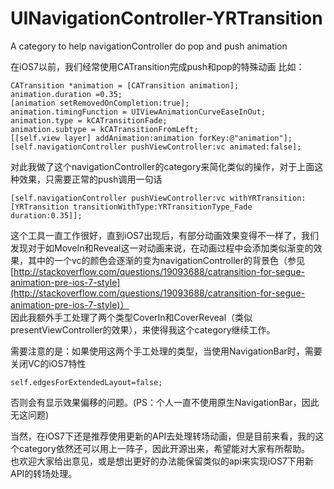 UINavigationController-YRTransition
===================================

A category to help navigationController do pop and push animation


在iOS7以前，我们经常使用CATransition完成push和pop的特殊动画
比如：

	
    CATransition *animation = [CATransition animation];
    animation.duration =0.35;
    [animation setRemovedOnCompletion:true];
    animation.timingFunction = UIViewAnimationCurveEaseInOut;
    animation.type = kCATransitionFade;
    animation.subtype = kCATransitionFromLeft;
    [[self.view layer] addAnimation:animation forKey:@"animation"];
    [self.navigationController pushViewController:vc animated:false];
    
对此我做了这个navigationController的category来简化类似的操作，对于上面这种效果，只需要正常的push调用一句话

	[self.navigationController pushViewController:vc withYRTransition:[YRTransition transitionWithType:YRTransitionType_Fade duration:0.35]];
	
这个工具一直工作很好，直到iOS7出现后，有部分动画效果变得不一样了，我们发现对于如MoveIn和Reveal这一对动画来说，在动画过程中会添加类似渐变的效果，其中的一个vc的颜色会逐渐的变为navigationController的背景色（参见[http://stackoverflow.com/questions/19093688/catransition-for-segue-animation-pre-ios-7-style](http://stackoverflow.com/questions/19093688/catransition-for-segue-animation-pre-ios-7-style)）    
因此我额外手工处理了两个类型CoverIn和CoverReveal（类似presentViewController的效果），来使得我这个category继续工作。  

需要注意的是：如果使用这两个手工处理的类型，当使用NavigationBar时，需要关闭VC的iOS7特性

	self.edgesForExtendedLayout=false;
否则会有显示效果偏移的问题。(PS：个人一直不使用原生NavigationBar，因此无这问题)

当然，在iOS7下还是推荐使用更新的API去处理转场动画，但是目前来看，我的这个category依然还可以用上一阵子，因此开源出来，希望能对大家有所帮助。  
也欢迎大家给出意见，或是想出更好的办法能保留类似的api来实现iOS7下用新API的转场处理。

